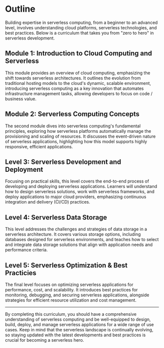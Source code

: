 # Outline

Building expertise in serverless computing, from a beginner to an advanced level, involves understanding cloud platforms, serverless technologies, and best practices. Below is a curriculum that takes you from "zero to hero" in serverless development.

## Module 1: Introduction to Cloud Computing and Serverless

This module provides an overview of cloud computing, emphasizing the shift towards serverless architectures. It outlines the evolution from traditional hosting models to the cloud's dynamic, scalable environment, introducing serverless computing as a key innovation that automates infrastructure management tasks, allowing developers to focus on code / business value.

## Module 2: Serverless Computing Concepts

The second module dives into serverless computing's fundamental principles, exploring how serverless platforms automatically manage the provisioning and scaling of resources. It discusses the event-driven nature of serverless applications, highlighting how this model supports highly responsive, efficient applications.

## Level 3: Serverless Development and Deployment

Focusing on practical skills, this level covers the end-to-end process of developing and deploying serverless applications. Learners will understand how to design serverless solutions, work with serverless frameworks, and deploy applications to major cloud providers, emphasizing continuous integration and delivery (CI/CD) practices.

## Level 4: Serverless Data Storage

This level addresses the challenges and strategies of data storage in a serverless architecture. It covers various storage options, including databases designed for serverless environments, and teaches how to select and integrate data storage solutions that align with application needs and performance criteria.

## Level 5: Serverless Optimization & Best Practicies

The final level focuses on optimizing serverless applications for performance, cost, and scalability. It introduces best practices for monitoring, debugging, and securing serverless applications, alongside strategies for efficient resource utilization and cost management.

---

By completing this curriculum, you should have a comprehensive understanding of serverless computing and be well-equipped to design, build, deploy, and manage serverless applications for a wide range of use cases. Keep in mind that the serverless landscape is continually evolving, so staying updated with the latest developments and best practices is crucial for becoming a serverless hero.
